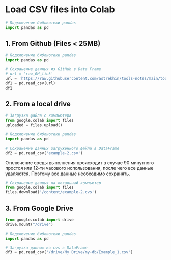 # Load CSV files into Colab

```python
# Подключение библиотеки pandas
import pandas as pd
```

## 1. From Github (Files < 25MB)

```python
# Подключение библиотеки pandas
import pandas as pd

# Сохранение данных из GitHub в Data Frame
# url = 'raw_GH_link'
url = 'https://raw.githubusercontent.com/astrekhin/tools-notes/main/tools/db/example-1.csv'
df1 = pd.read_csv(url)
df1
```

## 2. From a local drive

```python
# Загрузка файла с компьютера
from google.colab import files
uploaded = files.upload()
```

```python
# Подключение библиотеки pandas
import pandas as pd

# Сохранение данных загруженного файла в DataFrame
df2 = pd.read_csv('example-2.csv')
```

Отключение среды выполнения происходит в случае 90 минутного простоя или 12-ти часового использования, после чего все данные удаляются. Поэтому все данные необходимо сохранять.

```python
# Сохранение данных на локальный компьютер
from google.colab import files
files.download('/content/example-2.cvs')
```

## 3. From Google Drive

```python
from google.colab import drive
drive.mount("/drive")
```

```python
# Подключение библиотеки pandas
import pandas as pd

# Загрузка данных из cvs в DataFrame
df3 = pd.read_csv('/drive/My Drive/my-db/Example_1.csv')
```